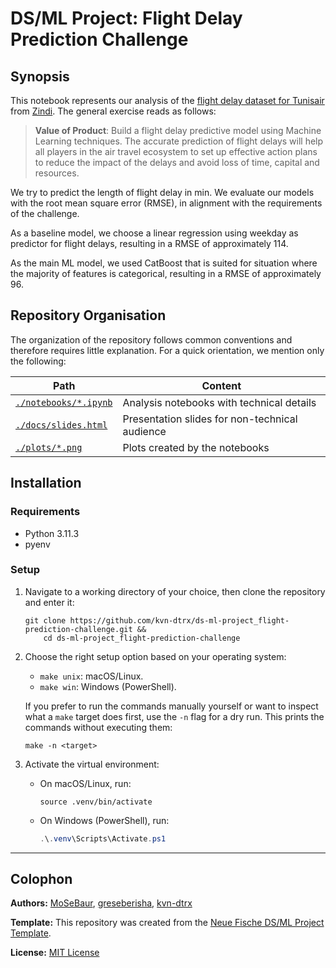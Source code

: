 # DS/ML Project: Flight Delay Prediction Challenge

## Synopsis

This notebook represents our analysis of the [flight delay dataset for Tunisair](https://zindi.africa/competitions/flight-delay-prediction-challenge) from [Zindi](https://zindi.africa). The general exercise reads as follows:

> **Value of Product**: Build a flight delay predictive model using Machine Learning techniques. The accurate prediction of flight delays will help all players in the air travel ecosystem to set up effective action plans to reduce the impact of the delays and avoid loss of time, capital and resources.

We try to predict the length of flight delay in $\mathrm{min}$. We evaluate our models with the root mean square error ($\mathrm{RMSE}$), in alignment with the requirements of the challenge.

As a baseline model, we choose a linear regression using weekday as predictor for flight delays, resulting in a $\mathrm{RMSE}$ of approximately $114$.

As the main ML model, we used CatBoost that is suited for situation where the majority of features is categorical, resulting in a $\mathrm{RMSE}$ of approximately $96$.

## Repository Organisation

The organization of the repository follows common conventions and therefore requires little explanation. For a quick orientation, we mention only the following:

| Path | Content |
| --- | --- |
| [`./notebooks/*.ipynb`](./notebooks) | Analysis notebooks with technical details |
| [`./docs/slides.html`](./docs/slides.md) | Presentation slides for non-technical audience |
| [`./plots/*.png`](./docs) | Plots created by the notebooks |

## Installation

### Requirements

- Python 3.11.3
- pyenv

### Setup

1. Navigate to a working directory of your choice, then clone the repository and enter it:

   ``` shell
   git clone https://github.com/kvn-dtrx/ds-ml-project_flight-prediction-challenge.git &&
       cd ds-ml-project_flight-prediction-challenge
   ```

2. Choose the right setup option based on your operating system:

   - `make unix`: macOS/Linux.
   - `make win`: Windows (PowerShell).

   If you prefer to run the commands manually yourself or want to inspect what a `make` target does first, use the `-n` flag for a dry run. This prints the commands without executing them:

   ``` shell
   make -n <target>
   ```

3. Activate the virtual environment:

   - On macOS/Linux, run:

     ```shell
     source .venv/bin/activate
     ```

   - On Windows (PowerShell), run:

     ``` powershell
     .\.venv\Scripts\Activate.ps1
     ```

---

## Colophon

**Authors:** [MoSeBaur](https://github.com/MoSeBaur), [greseberisha](https://github.com/greseberisha), [kvn-dtrx](https://github.com/kvn-dtrx)

**Template:** This repository was created from the [Neue Fische DS/ML Project Template](https://github.com/neuefische/ds-ml-project-template).

**License:** [MIT License](licence.txt)
